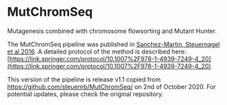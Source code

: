 # MutChromSeq
Mutagenesis combined with chromosome flowsorting and Mutant Hunter.

The MutChromSeq pipeline was published in [Sanchez-Martin, Steuernagel et al 2016](https://genomebiology.biomedcentral.com/articles/10.1186/s13059-016-1082-1).
A detailed protocol of the method is described here: [https://link.springer.com/protocol/10.1007%2F978-1-4939-7249-4_20](https://link.springer.com/protocol/10.1007%2F978-1-4939-7249-4_20)

This version of the pipeline is release v1.1 copied from https://github.com/steuernb/MutChromSeq/ on 2nd of October 2020. For potential updates, please check the original repository. 
